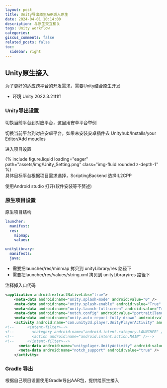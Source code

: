 ```yaml
---
layout: post
title: Unity导出原生AAR嵌入原生
date: 2024-04-01 10:14:00
description: 与原生交互相关
tags: Unity workflow
categories: 
giscus_comments: false
related_posts: false
toc:
  sidebar: right
---
```


## Unity原生接入

为了更好的适应跨平台的开发需求，需要Unity结合原生开发

* 环境 Unity 2022.3.21f1f1

### Unity导出设置
切换当前平台到对应平台，这里用安卓平台举例

切换当前平台到对应安卓平台，如果未安装安卓插件去 Unityhub/Installs/your Editor/Add moudles

进入项目设置
<div class="col-sm mt-3 mt-md-0">
        {% include figure.liquid loading="eager" path="assets/img/Unity_Setting.png" class="img-fluid rounded z-depth-1" %}
</div> 具体目标平台根据项目需求选择，ScriptingBackend 选择IL2CPP

使用Android studio 打开(软件安装等不赘述)

### 原生项目设置
原生项目结构
```yml
launcher:
  manifest:
  res:
    mipmap:
    values:

unityLibrary:
  manifests:
  java:
```

* 需要把launcher/res/minmap 拷贝到 unityLibrary/res 路径下
* 需要把launcher/res/values/string.xml 拷贝到 unityLibrary/res 路径下

注释掉入口代码
```xml
<application android:extractNativeLibs="true">
    <meta-data android:name="unity.splash-mode" android:value="0" />
    <meta-data android:name="unity.splash-enable" android:value="True" />
    <meta-data android:name="unity.launch-fullscreen" android:value="True" />
    <meta-data android:name="notch.config" android:value="portrait|landscape" />
    <meta-data android:name="unity.auto-report-fully-drawn" android:value="true" />
    <activity android:name="com.unity3d.player.UnityPlayerActivity" android:theme="@style/UnityThemeSelector" android:screenOrientation="fullUser" android:launchMode="singleTask" android:configChanges="mcc|mnc|locale|touchscreen|keyboard|keyboardHidden|navigation|orientation|screenLayout|uiMode|screenSize|smallestScreenSize|fontScale|layoutDirection|density" android:resizeableActivity="false" android:hardwareAccelerated="false">
<!--      <intent-filter>-->
<!--        <category android:name="android.intent.category.LAUNCHER" />-->
<!--        <action android:name="android.intent.action.MAIN" />-->
<!--      </intent-filter>-->
      <meta-data android:name="unityplayer.UnityActivity" android:value="true" />
      <meta-data android:name="notch_support" android:value="true" />
    </activity>
```

### Gradle 导出
根据自己项目设置使用Gradle导出AAR包，提供给原生接入